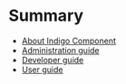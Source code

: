 # Summary

* [About Indigo Component](README.md)
* [Administration guide](doc/admin.md)
* [Developer guide](doc/developer.md)
* [User guide](doc/user.md)
